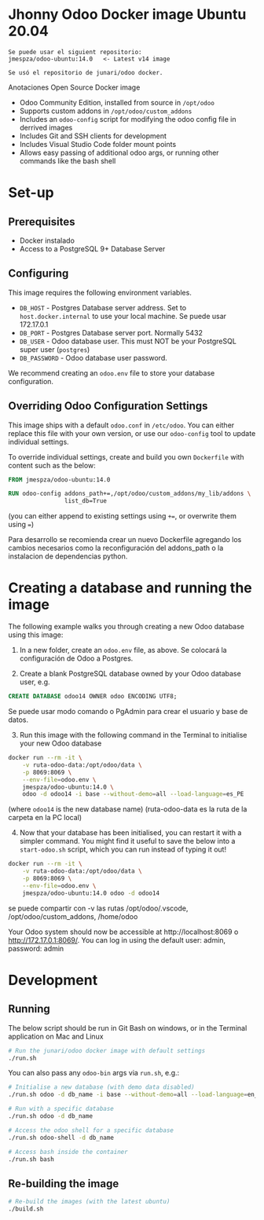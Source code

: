 # Jhonny Odoo Docker image Ubuntu 20.04

```
Se puede usar el siguient repositorio:
jmespza/odoo-ubuntu:14.0   <- Latest v14 image

Se usó el repositorio de junari/odoo docker.
```
Anotaciones Open Source Docker image

* Odoo Community Edition, installed from source in `/opt/odoo`
* Supports custom addons in `/opt/odoo/custom_addons`
* Includes an `odoo-config` script for modifying the odoo config file in derrived images
* Includes Git and SSH clients for development
* Includes Visual Studio Code folder mount points
* Allows easy passing of additional odoo args, or running other commands like the bash shell

# Set-up

## Prerequisites

* Docker instalado
* Access to a PostgreSQL 9+ Database Server

## Configuring

This image requires the following environment variables.

* `DB_HOST` - Postgres Database server address. Set to `host.docker.internal` to use your local machine. Se puede usar 172.17.0.1
* `DB_PORT` - Postgres Database server port. Normally 5432
* `DB_USER` - Odoo database user. This must NOT be your PostgreSQL super user (`postgres`)
* `DB_PASSWORD` - Odoo database user password.

We recommend creating an `odoo.env` file to store your database configuration.

## Overriding Odoo Configuration Settings

This image ships with a default `odoo.conf` in `/etc/odoo`. You can either replace this file with
your own version, or use our `odoo-config` tool to update individual settings.

To override individual settings, create and build you own `Dockerfile` with content such as the below:

```Dockerfile
FROM jmespza/odoo-ubuntu:14.0

RUN odoo-config addons_path+=,/opt/odoo/custom_addons/my_lib/addons \
                list_db=True
```
(you can either append to existing settings using `+=`, or overwrite them using `=`)

Para desarrollo se recomienda crear un nuevo Dockerfile agregando los cambios necesarios como la reconfiguración del addons_path o la instalacion de dependencias python.

# Creating a database and running the image

The following example walks you through creating a new Odoo database using this image:

1. In a new folder, create an `odoo.env` file, as above. 
Se colocará la configuración de Odoo a Postgres.

2. Create a blank PostgreSQL database owned by your Odoo database user, e.g.

```sql
CREATE DATABASE odoo14 OWNER odoo ENCODING UTF8;
```
Se puede usar modo comando o PgAdmin para crear el usuario y base de datos. 

3. Run this image with the following command in the Terminal to initialise your new
   Odoo database

```bash
docker run --rm -it \
    -v ruta-odoo-data:/opt/odoo/data \
    -p 8069:8069 \
    --env-file=odoo.env \
    jmespza/odoo-ubuntu:14.0 \
    odoo -d odoo14 -i base --without-demo=all --load-language=es_PE
```

(where `odoo14` is the new database name)
(ruta-odoo-data es la ruta de la carpeta en la PC local)

4. Now that your database has been initialised, you can restart it with a
   simpler command. You might find it useful to save the below into a
   `start-odoo.sh` script, which you can run instead of typing it out!

```bash
docker run --rm -it \
    -v ruta-odoo-data:/opt/odoo/data \
    -p 8069:8069 \
    --env-file=odoo.env \
    jmespza/odoo-ubuntu:14.0 odoo -d odoo14
```

se puede compartir con -v las rutas /opt/odoo/.vscode, /opt/odoo/custom_addons, /home/odoo

Your Odoo system should now be accessible at http://localhost:8069 o http://172.17.0.1:8069/. You can log
in using the default user: admin, password: admin

# Development

## Running

The below script should be run in Git Bash on windows, or in the Terminal application on Mac and Linux

```bash
# Run the junari/odoo docker image with default settings
./run.sh
```

You can also pass any `odoo-bin` args via `run.sh`, e.g.:

```bash
# Initialise a new database (with demo data disabled)
./run.sh odoo -d db_name -i base --without-demo=all --load-language=en_GB

# Run with a specific database
./run.sh odoo -d db_name

# Access the odoo shell for a specific database
./run.sh odoo-shell -d db_name

# Access bash inside the container
./run.sh bash
```

## Re-building the image

```bash
# Re-build the images (with the latest ubuntu)
./build.sh
```
